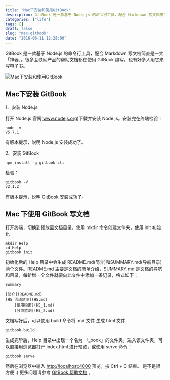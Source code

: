 ```yaml
---
title: "Mac下安装和使用GitBook"
description: GitBook 是一款基于 Node.js 的命令行工具，配合 Markdown 写文档简直是一大「神器」。很多互联网产品的帮助文档都在使用 GitBook 编写，也有好多人用它来写电子书。
categories: ["life"]
tags: []
draft: false
slug: "mac-gitbook"
date: "2016-06-11 12:28:00"
---
```


GitBook 是一款基于 Node.js 的命令行工具，配合 Markdown 写文档简直是一大「神器」。很多互联网产品的帮助文档都在使用 GitBook 编写，也有好多人用它来写电子书。

![Mac下安装和使用GitBook](https://web.archive.org/web/20190306204440im_/http://www.ruanyifeng.com/blogimg/asset/2015/bg2015120901.png)

## Mac下安装 GitBook
1、安装 Node.js

打开 Node.js 官网(www.nodejs.org)下载并安装 Node.js。安装完在终端检验：

```
node -v
v5.7.1
```

有版本提示，说明 Node.js 安装成功了。

2、安装 GitBook

```
npm install -g gitbook-cli
```

检验：

```
gitbook -V
v2.1.2
```

有版本提示，说明 GitBook 安装成功了。

## Mac 下使用 GitBook 写文档
打开终端，切换到预放置文档目录，使用 mkdir 命令创建文件夹，使用 init 初始化

```
mkdir Help
cd Help
gitbook init
```

初始化后的 Help 目录中会生成 README.md(简介)和SUMMARY.md(导航目录)两个文件。README.md 主要是文档的简单介绍，SUMMARY.md 是文档的导航和目录，每新增一个文件就要向此文件中添加一条记录，格式如下：

```
Summary

[简介](README.md)
[H5 活动监测](H5.md)
    [使用指南](H5_1.md)
    [分页监测](H5_2.md)
```

文档写好后，可以使用 build 命令将 .md 文件 生成 html 文件

```
gitbook build
```

生成完毕后，Help 目录中出现一个名为 「_book」的文件夹。进入该文件夹，可以直接用浏览器打开 index.html 进行预览，或使用 serve 命令：

```
gitbook serve
```

然后在浏览器中输入  [http://localhost:4000](http://localhost:4000/)  预览，按 Ctrl + C 结束。
是不是很方便 :) 更多问题请参考  [GitBook 帮助文档](http://help.gitbook.com/) 。
